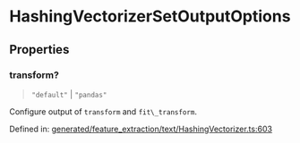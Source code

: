 # HashingVectorizerSetOutputOptions

## Properties

### transform?

> `"default"` \| `"pandas"`

Configure output of `transform` and `fit\_transform`.

Defined in:  [generated/feature\_extraction/text/HashingVectorizer.ts:603](https://github.com/transitive-bullshit/scikit-learn-ts/blob/b59c1ff/packages/sklearn/src/generated/feature_extraction/text/HashingVectorizer.ts#L603)
